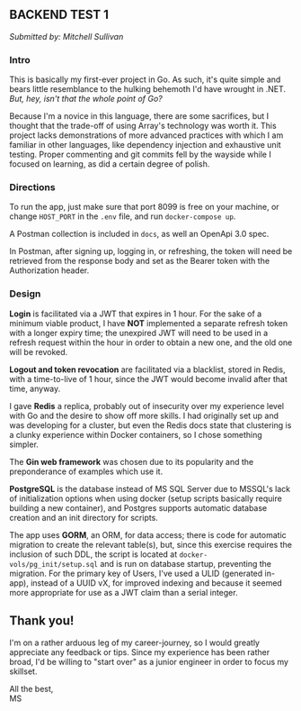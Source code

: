 ## BACKEND TEST 1
<i>Submitted by: Mitchell Sullivan</i>

### Intro
This is basically my first-ever project in Go. As such, it's quite simple 
and bears little resemblance to the hulking behemoth I'd have wrought in .NET. 
<i>But, hey, isn't that the whole point of Go?</i>

Because I'm a novice in this language, there are some sacrifices, but I 
thought that the trade-off of using Array's technology was worth it. 
This project lacks demonstrations of more advanced practices with which I am familiar in 
other languages, like dependency injection and exhaustive unit testing.
Proper commenting and git commits fell by the wayside while I focused on learning, as 
did a certain degree of polish.

### Directions 
To run the app, just make sure that port 8099 is free on your machine, or change `HOST_PORT` in the `.env` file,
and run `docker-compose up`.

A Postman collection is included in `docs`, as well an OpenApi 3.0 spec.

In Postman, after signing up, logging in, or refreshing, the token will need be retrieved from the 
response body and set as the Bearer token with the Authorization header.


### Design 
<b>Login</b> is facilitated via a JWT that expires in 1 hour. For the sake of a 
minimum viable product, I have <b>NOT</b> implemented a separate refresh token with a 
longer expiry time; the unexpired JWT will need to be used in a refresh request within the hour
in order to obtain a new one, and the old one will be revoked.

<b>Logout and token revocation</b> are facilitated via a blacklist, stored in Redis, with a time-to-live of 1 hour,
since the JWT would become invalid after that time, anyway.

I gave <b>Redis</b> a replica, probably out of insecurity over 
my experience level with Go and the desire to show off more skills. I had originally set up and was developing for a 
cluster, but even the Redis docs state that clustering is a clunky experience within Docker containers, 
so I chose something simpler. 
 
The <b>Gin web framework</b> was chosen due to its popularity and the 
preponderance of examples which use it.

<b>PostgreSQL</b> is the database instead of MS SQL Server due to MSSQL's lack of 
initialization options when using docker (setup scripts basically require 
building a new container), and Postgres supports automatic database creation and an init 
directory for scripts. 

The app uses <b>GORM</b>, an ORM, for data access; there is code for automatic migration to
create the relevant table(s), but, since this exercise requires the inclusion of such DDL, 
the script is located at `docker-vols/pg_init/setup.sql` and is run on database startup, preventing the migration. 
For the primary key of Users, I've used a ULID (generated in-app), instead of a UUID vX, 
for improved indexing and because it seemed more appropriate for use as a JWT claim than a serial integer. 


## Thank you!
I'm on a rather arduous leg of my career-journey, so I would greatly appreciate any feedback or tips.
Since my experience has been rather broad, I'd be willing to "start over" as a junior engineer in order to focus my skillset.

All the best,<br/>
MS



